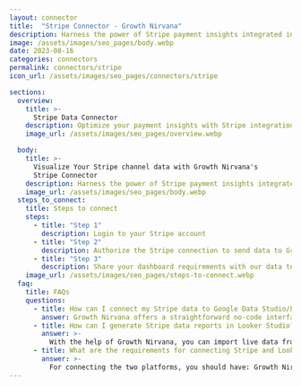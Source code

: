 ```yaml
---
layout: connector
title:  "Stripe Connector - Growth Nirvana"
description: Harness the power of Stripe payment insights integrated into Looker Studio for strategic payment decisions.
image: /assets/images/seo_pages/body.webp
date: 2023-08-16
categories: connectors
permalink: connectors/stripe
icon_url: /assets/images/seo_pages/connectors/stripe

sections:
  overview:
    title: >-
      Stripe Data Connector
    description: Optimize your payment insights with Stripe integration. Seamlessly merge payment data from Stripe with Looker Studio's analytical capabilities, unlocking insights that drive payment strategies, transaction analysis, and operational excellence.
    image_url: /assets/images/seo_pages/overview.webp

  body:
    title: >-
      Visualize Your Stripe channel data with Growth Nirvana's
      Stripe Connector
    description: Harness the power of Stripe payment insights integrated into Looker Studio for strategic payment decisions.
    image_url: /assets/images/seo_pages/body.webp
  steps_to_connect:
    title: Steps to connect
    steps:
      - title: "Step 1"
        description: Login to your Stripe account
      - title: "Step 2"
        description: Authorize the Stripe connection to send data to Growth Nirvana
      - title: "Step 3"
        description: Share your dashboard requirements with our data team. We will build the report for you.
    image_url: /assets/images/seo_pages/steps-to-connect.webp
  faq:
    title: FAQs
    questions:
      - title: How can I connect my Stripe data to Google Data Studio/Looker Studio?
        answer: Growth Nirvana offers a straightforward no-code interface to connect to Stripe data sources.
      - title: How can I generate Stripe data reports in Looker Studio?
        answer: >-
          With the help of Growth Nirvana, you can import live data from Stripe into Looker Studio. These data can be viewed in charts, tables, and dashboards to generate branded reports that can be shared instantly.
      - title: What are the requirements for connecting Stripe and Looker Studio?
        answer: >-
          For connecting the two platforms, you should have: Growth Nirvana Account and Stripe Ads Account
---
```

